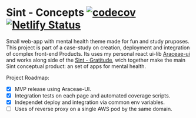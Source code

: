 # Sint - Concepts [![codecov](https://codecov.io/gh/Aaronsantos/sint-concepts/branch/master/graph/badge.svg?token=1cSv4fHHcM)](undefined) [![Netlify Status](https://api.netlify.com/api/v1/badges/e4bec7a3-6d25-4a5e-bb82-a03e5e087ab8/deploy-status)](https://app.netlify.com/sites/sint-concepts/deploys)

Small web-app with mental health theme made for fun and study pruposes.
This project is part of a case-study on creation, deployment and integration of complex front-end Products.
Its uses my personal react ui-lib [Araceae-ui](https://github.com/Aaronsantos/Araceae-ui) and works along side of the [Sint - Gratitude](https://github.com/Aaronsantos/sint-gratitude), wich together make the main Sint conceptual product: an set of apps for mental health.

Project Roadmap:
- [X] MVP release using Araceae-UI.
- [X] Integration tests on each page and automated coverage scripts.
- [X] Independet deploy and integration via common env variables.
- [ ] Uses of reverse proxy on a single AWS pod by the same domain.
